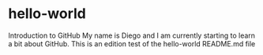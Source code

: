 # hello-world
Introduction to GitHub
My name is Diego and I am currently starting to learn a bit about GitHub.
This is an edition test of the hello-world README.md file
